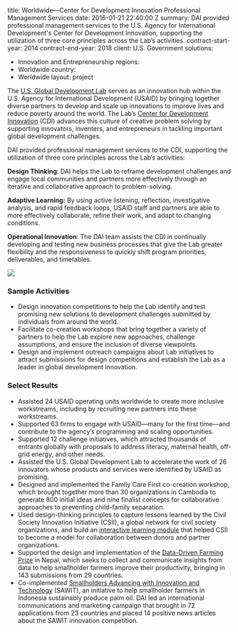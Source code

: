 
title: Worldwide—Center for Development Innovation Professional Management Services
date: 2016-01-21 22:40:00 Z
summary: DAI provided professional management services to the U.S. Agency for International
  Development's Center for Development Innovation, supporting the utilization of three
  core principles across the Lab’s activities.
contract-start-year: 2014
contract-end-year: 2018
client: U.S. Government
solutions:
- Innovation and Entrepreneurship
regions:
- Worldwide
country:
- Worldwide
layout: project


The [U.S. Global Development Lab](https://www.usaid.gov/globaldevlab) serves as an innovation hub within the U.S. Agency for International Development (USAID) by bringing together diverse partners to develop and scale up innovations to improve lives and reduce poverty around the world. The Lab’s [Center for Development Innovation](https://www.usaid.gov/GlobalDevLab/about/innovation) (CDI) advances this culture of creative problem solving by supporting innovators, inventers, and entrepreneurs in tackling important global development challenges.

DAI provided professional management services to the CDI, supporting the utilization of three core principles across the Lab’s activities:

**Design Thinking**: DAI helps the Lab to reframe development challenges and engage local communities and partners more effectively through an iterative and collaborative approach to problem-solving.

**Adaptive Learning:** By using active listening, reflection, investigative analysis, and rapid feedback loops, USAID staff and partners are able to more effectively collaborate, refine their work, and adapt to changing conditions.

**Operational Innovation**: The DAI team assists the CDI in continually developing and testing new business processes that give the Lab greater flexibility and the responsiveness to quickly shift program priorities, deliverables, and timetables.

![](https://assetify-dai.com/projects/CDI-pic-1.jpg)

### Sample Activities

* Design innovation competitions to help the Lab identify and test promising new solutions to development challenges submitted by individuals from around the world.
* Facilitate co-creation workshops that bring together a variety of partners to help the Lab explore new approaches, challenge assumptions, and ensure the inclusion of diverse viewpoints.
* Design and implement outreach campaigns about Lab initiatives to attract submissions for design competitions and establish the Lab as a leader in global development innovation.

### Select Results

* Assisted 24 USAID operating units worldwide to create more inclusive workstreams, including by recruiting new partners into these workstreams.
* Supported 63 firms to engage with USAID—many for the first time—and contribute to the agency’s programming and scaling opportunities.
* Supported 12 challenge initiatives, which attracted thousands of entrants globally with proposals to address literacy, maternal health, off-grid energy, and other needs.
* Assisted the U.S. Global Development Lab to accelerate the work of 26 innovators whose products and services were identified by USAID as promising.
* Designed and implemented the Family Care First co-creation workshop, which brought together more than 30 organizations in Cambodia to generate 800 initial ideas and nine finalist concepts for collaborative approaches to preventing child-family separation.
* Used design-thinking principles to capture lessons learned by the Civil Society Innovation Initiative (CSİI), a global network for civil society organizations, and build an [interactive learning module](http://csiilearn.org/#/?_k=dsl6fp) that helped CSİI to become a model for collaboration between donors and partner organizations.
* Supported the design and implementation of the [Data-Driven Farming Prize](http://datadrivenfarming.challenges.org/) in Nepal, which seeks to collect and communicate insights from data to help smallholder farmers improve their productivity, bringing in 143 submissions from 29 countries.
* Co-implemented [Smallholders Advancing with Innovation and Technology](http://www.sawitchallenge.org/) (SAWIT), an initiative to help smallholder farmers in Indonesia sustainably produce palm oil. DAI led an international communications and marketing campaign that brought in 72 applications from 23 countries and placed 14 positive news articles about the SAWIT innovation competition.
